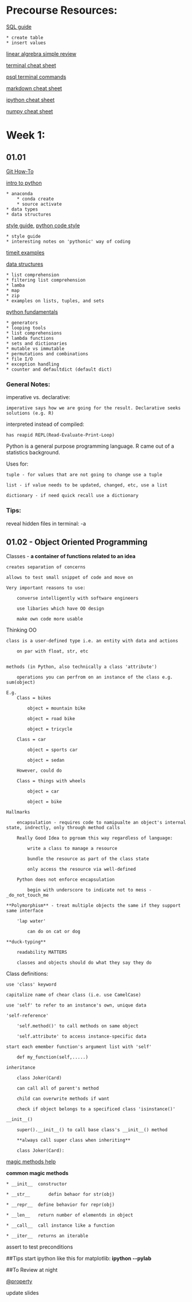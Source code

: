 # Precourse Resources:

[SQL guide](https://github.com/benjamineverett/precourse/blob/master/Chapter_3_SQL/resources/create_sql_table.md)

	* create table
	* insert values

[linear algrebra simple review](https://github.com/benjamineverett/precourse/tree/master/Chapter_2_Linear_Algebra)

[terminal cheat sheet](https://github.com/benjamineverett/immersive_notes/blob/master/docs/terminal_cheat_sheet.txt)

[psql terminal commands](https://github.com/benjamineverett/immersive_notes/blob/master/docs/psql_commands.png)

[markdown cheat sheet](https://github.com/benjamineverett/immersive_notes/blob/master/docs/markdown_cheatsheet.pdf)

[ipython cheat sheet](https://github.com/benjamineverett/immersive_notes/blob/master/docs/iPythonCheatSheet.svg)

[numpy cheat sheet](https://github.com/benjamineverett/immersive_notes/blob/master/docs/Numpy_Python_Cheat_Sheet.pdf)



	

# Week 1: 
## 01.01

[Git How-To](https://github.com/benjamineverett/immersive_notes/blob/master/docs/lecture_01_01_python_intro.pdf)

[intro to python](https://github.com/benjamineverett/immersive_notes/blob/master/docs/lecture_01_01_python_intro.pdf)
	
	* anaconda
		* conda create
		* source activate
	* data types
	* data structures
	
[style guide](http://legacy.python.org/dev/peps/pep-0008/), [python code style](http://python-guide-pt-br.readthedocs.io/en/latest/writing/style/)

	* style guide
	* interesting notes on 'pythonic' way of coding

[timeit examples](https://github.com/benjamineverett/immersive_notes/blob/master/docs/01_01_timeit_examples.ipynb)

[data structures](https://github.com/benjamineverett/immersive_notes/blob/master/docs/01_01_data_structures.ipynb)

	* list comprehension
	* filtering list comprehension
	* lamba
	* map
	* zip
	* examples on lists, tuples, and sets

[python fundamentals](https://github.com/benjamineverett/precourse/blob/master/Chapter_1_Python_Syntax/resources/python.md)

	* generators
	* looping tools
	* list comprehensions
	* lambda functions
	* sets and dictionaries
	* mutable vs immutable
	* permutations and combinations
	* file I/O
	* exception handling
	* counter and defaultdict (default dict)

	
### General Notes:

imperative vs. declarative:
	
	imperative says how we are going for the result. Declarative seeks solutions (e.g. R)

interpreted instead of compiled:

	has reapid REPL(Read-Evaluate-Print-Loop)

Python is a general purpose programming language. R came out of a statistics background.

Uses for:

	tuple - for values that are not going to change use a tuple

	list - if value needs to be updated, changed, etc, use a list

	dictionary - if need quick recall use a dictionary

### Tips:

reveal hidden files in terminal: -a

## 01.02 - **Object Oriented Programming**

Classes - **a container of functions related to an idea**

	creates separation of concerns
	
	allows to test small snippet of code and move on
	
	Very important reasons to use:
	
		converse intelligently with software engineers
	
		use libaries which have OO design
	
		make own code more usable

Thinking OO

	class is a user-defined type i.e. an entity with data and actions
		
		on par with float, str, etc
		

	methods (in Python, also technically a class 'attribute')
		
		operations you can perfrom on an instance of the class e.g. sum(object)

	E.g.
		Class = bikes
			
			object = mountain bike
			
			object = road bike
			
			object = tricycle
		
		Class = car
		
			object = sports car
		
			object = sedan

		However, could do
		
		Class = things with wheels
		
			object = car
		
			object = bike

	Hallmarks

		encapsulation - requires code to namipualte an object's internal state, indrectly, only through method calls

		Really Good Idea to pgroam this way regardless of language:

			write a class to manage a resource

			bundle the resource as part of the class state

			only access the resource via well-defined

		Python does not enforce encapsulation
			
			begin with underscore to indicate not to mess - _do_not_touch_me

	**Polymorphism** - treat multiple objects the same if they support same interface
		
		'lap water'

			can do on cat or dog

	**duck-typing**
	
		readability MATTERS

		classes and objects should do what they say they do

Class definitions:

	use 'class' keyword

	capitalize name of chear class (i.e. use CamelCase)

	use 'self' to refer to an instance's own, unique data
	
	'self-reference'

		'self.method()' to call methods on same object
		
		'self.attribute' to access instance-specific data

	start each emember function's argument list with 'self'

		def my_function(self,.....)

	inheritance
		
		class Joker(Card)
	
		can call all of parent's method

		child can overwrite methods if want

		check if object belongs to a specificed class 'isinstance()'

	__init__()

		super().__init__() to call base class's __init__() method
	
		**always call super class when inheriting**

		class Joker(Card):

[magic methods help](http://www.python-course.eu/python3_magic_methods.php)

**common magic methods**


	* __init__ 	constructor

	* __str__	 	defin behaor for str(obj)
	
	* __repr__ 	define behavior for repr(obj)
	
	* __len__ 	return number of elementds in object

	* __call__ 	call instance like a function

	* __iter__ 	returns an iterable

 
assert to test preconditions



		

##Tips
	start ipython like this for matplotlib: **ipython --pylab**

##To Review at night

[@property](https://www.blog.pythonlibrary.org/2014/01/20/python-201-properties/)

update slides


		

	
	



